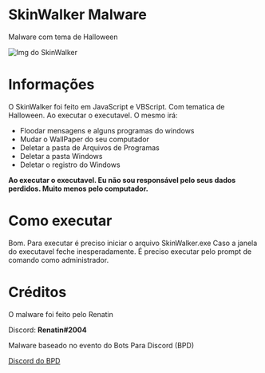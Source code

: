 # SkinWalker Malware
Malware com tema de Halloween

![Img do SkinWalker](https://lh3.googleusercontent.com/5f7WA5Dio_zlmA_Iu0Wt0dA_Qd8BYlkt8IQ0n6ZpPTO7bewpl7H6qOF3oiCNHRpDumEkh-Q=s165)

# Informações
O SkinWalker foi feito em JavaScript e VBScript. Com tematica de Halloween.
Ao executar o executavel. O mesmo irá:
* Floodar mensagens e alguns programas do windows
* Mudar o WallPaper do seu computador
* Deletar a pasta de Arquivos de Programas
* Deletar a pasta Windows
* Deletar o registro do Windows

**Ao executar o executavel. Eu não sou responsável pelo seus dados perdidos. Muito menos pelo computador.**

# Como executar
Bom. Para executar é preciso iniciar o arquivo SkinWalker.exe
Caso a janela do executavel feche inesperadamente. É preciso executar pelo prompt de comando como administrador.

# Créditos
O malware foi feito pelo Renatin

Discord: **Renatin#2004**

Malware baseado no evento do Bots Para Discord (BPD)

[Discord do BPD](https://discord.gg/U6kTg2t)
